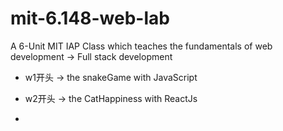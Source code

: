 # mit-6.148-web-lab
A 6-Unit MIT IAP Class which teaches the fundamentals of web development -> Full stack development

- w1开头 -> the snakeGame with JavaScript

- w2开头 -> the CatHappiness with ReactJs

- 
